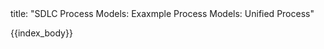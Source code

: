 <frontmatter>
title: "SDLC Process Models: Exaxmple Process Models: Unified Process"
</frontmatter>

{{index_body}}
